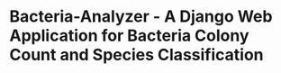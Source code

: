 # Bacteria-Analyzer - A Django Web Application for Bacteria Colony Count and Species Classification

